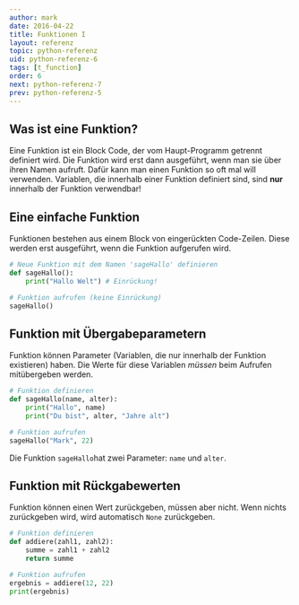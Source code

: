 ```yaml
---
author: mark
date: 2016-04-22
title: Funktionen I
layout: referenz
topic: python-referenz
uid: python-referenz-6
tags: [t_function]
order: 6
next: python-referenz-7
prev: python-referenz-5
---
```


## Was ist eine Funktion?
Eine Funktion ist ein Block Code, der vom Haupt-Programm getrennt definiert wird. Die Funktion wird erst dann ausgeführt, wenn man sie über ihren Namen aufruft. Dafür kann man einen Funktion so oft mal will verwenden. Variablen, die innerhalb einer Funktion definiert sind, sind **nur** innerhalb der Funktion verwendbar!

## Eine einfache Funktion
Funktionen bestehen aus einem Block von eingerückten Code-Zeilen.
Diese werden erst ausgeführt, wenn die Funktion aufgerufen wird.

```python
# Neue Funktion mit dem Namen 'sageHallo' definieren
def sageHallo():
    print("Hallo Welt") # Einrückung!

# Funktion aufrufen (keine Einrückung)
sageHallo()
```

## Funktion mit Übergabeparametern
Funktion können Parameter (Variablen, die nur innerhalb der Funktion existieren) haben.
Die Werte für diese Variablen *müssen* beim Aufrufen mitübergeben werden.

```python
# Funktion definieren
def sageHallo(name, alter):
    print("Hallo", name)
    print("Du bist", alter, "Jahre alt")

# Funktion aufrufen
sageHallo("Mark", 22)
```
Die Funktion `sageHallo`hat zwei Parameter: `name` und `alter`.

## Funktion mit Rückgabewerten
Funktion können einen Wert zurückgeben, müssen aber nicht. Wenn nichts zurückgeben wird,
wird automatisch `None` zurückgeben.

```python
# Funktion definieren
def addiere(zahl1, zahl2):
    summe = zahl1 + zahl2
    return summe

# Funktion aufrufen
ergebnis = addiere(12, 22)
print(ergebnis)
```
